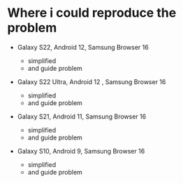 # Where i could reproduce the problem

- Galaxy S22, Android 12, Samsung Browser 16
    - simplified
    - and guide problem

- Galaxy S22 Ultra, Android 12 , Samsung Browser 16
    - simplified
    - and guide problem

- Galaxy S21, Android 11, Samsung Browser 16
    - simplified
    - and guide problem

- Galaxy S10, Android 9, Samsung Browser 16
    - simplified
    - and guide problem
